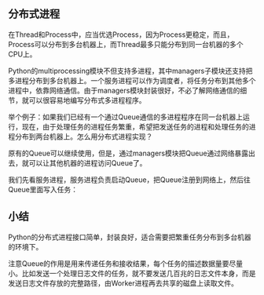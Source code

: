 ## 分布式进程

在Thread和Process中，应当优选Process，因为Process更稳定，而且，Process可以分布到多台机器上，而Thread最多只能分布到同一台机器的多个CPU上。

Python的multiprocessing模块不但支持多进程，其中managers子模块还支持把多进程分布到多台机器上。一个服务进程可以作为调度者，将任务分布到其他多个进程中，依靠网络通信。由于managers模块封装很好，不必了解网络通信的细节，就可以很容易地编写分布式多进程程序。

举个例子：如果我们已经有一个通过Queue通信的多进程程序在同一台机器上运行，现在，由于处理任务的进程任务繁重，希望把发送任务的进程和处理任务的进程分布到两台机器上。怎么用分布式进程实现？

原有的Queue可以继续使用，但是，通过managers模块把Queue通过网络暴露出去，就可以让其他机器的进程访问Queue了。

我们先看服务进程，服务进程负责启动Queue，把Queue注册到网络上，然后往Queue里面写入任务：

## 小结

Python的分布式进程接口简单，封装良好，适合需要把繁重任务分布到多台机器的环境下。

注意Queue的作用是用来传递任务和接收结果，每个任务的描述数据量要尽量小。比如发送一个处理日志文件的任务，就不要发送几百兆的日志文件本身，而是发送日志文件存放的完整路径，由Worker进程再去共享的磁盘上读取文件。
